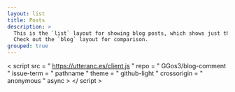 ```yaml
---
layout: list
title: Posts
description: >
  This is the `list` layout for showing blog posts, which shows just the title and groups them by year of publication.
  Check out the `blog` layout for comparison.
grouped: true
---
```

< script  src = " https://utteranc.es/client.js "
 repo = " GGos3/blog-comment " issue-term = " pathname " theme = " github-light " crossorigin = " anonymous " async > </ script >        